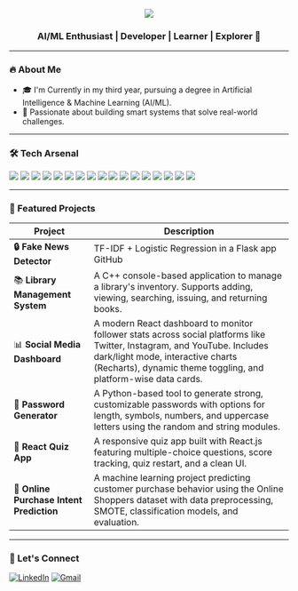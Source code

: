 <p align="center">
  <img src="https://readme-typing-svg.demolab.com/?lines=Welcome+to+my+GitHub+Profile!;I+am+Hetvi+Rabari;AI%2FML+Student+%26+Tech+Explorer&center=true&width=480&height=45&font=Fira+Code&pause=1000&color=F70081&vCenter=true&size=22" />
</p>


<h3 align="center">AI/ML Enthusiast | Developer | Learner | Explorer 🚀</h3>

---

### 🔥 About Me
- 🎓 I'm Currently in my third year, pursuing a degree in Artificial Intelligence & Machine Learning (AI/ML).
- 🤖 Passionate about building smart systems that solve real-world challenges.

---

### 🛠️ Tech Arsenal
<p>
 <p align="left"> 
   <img src="https://img.shields.io/badge/Java-ED8B00?style=for-the-badge&logo=openjdk&logoColor=white"/>
   <img src="https://img.shields.io/badge/Python-3776AB?style=for-the-badge&logo=python&logoColor=white"/> 
   <img src="https://img.shields.io/badge/C-555555?style=for-the-badge&logo=c&logoColor=white"/> 
   <img src="https://img.shields.io/badge/C++-00599C?style=for-the-badge&logo=c%2B%2B&logoColor=white"/> 
   <img src="https://img.shields.io/badge/SQL-4479A1?style=for-the-badge&logo=mysql&logoColor=white"/>
   <img src="https://img.shields.io/badge/R-276DC3?style=for-the-badge&logo=r&logoColor=white"/>   
   <img src="https://img.shields.io/badge/AI-F06C00?style=for-the-badge&logo=openai&logoColor=white"/> 
   <img src="https://img.shields.io/badge/ML-00BFFF?style=for-the-badge&logo=scikit-learn&logoColor=white"/>
   <img src="https://img.shields.io/badge/Numpy-013243?style=for-the-badge&logo=numpy&logoColor=white"/> 
   <img src="https://img.shields.io/badge/Pandas-150458?style=for-the-badge&logo=pandas&logoColor=white"/> 
   <img src="https://img.shields.io/badge/Matplotlib-11557C?style=for-the-badge&logo=plotly&logoColor=white"/> 
   <img src="https://img.shields.io/badge/Seaborn-0F4C81?style=for-the-badge&logo=python&logoColor=white"/> 
   <img src="https://img.shields.io/badge/Jupyter-F37626?style=for-the-badge&logo=jupyter&logoColor=white"/>
   <img src="https://img.shields.io/badge/DBMS-003545?style=for-the-badge&logo=postgresql&logoColor=white"/> 
   <img src="https://img.shields.io/badge/VS%20Code-007ACC?style=for-the-badge&logo=visual-studio-code&logoColor=white"/> 
   <img src="https://img.shields.io/badge/Google%20Colab-F9AB00?style=for-the-badge&logo=googlecolab&logoColor=white"/>
   <img src="https://img.shields.io/badge/Git-F05032?style=for-the-badge&logo=git&logoColor=white"/>  </p>
</p>

---


### 🚀 Featured Projects

| Project | Description |
|--------|-------------|
| **🔒 Fake News Detector** | TF-IDF + Logistic Regression in a Flask app GitHub |
| 📚 **Library Management System** | A C++ console-based application to manage a library's inventory. Supports adding, viewing, searching, issuing, and returning books. |
| 📊 **Social Media Dashboard** | A modern React dashboard to monitor follower stats across social platforms like Twitter, Instagram, and YouTube. Includes dark/light mode, interactive charts (Recharts), dynamic theme toggling, and platform-wise data cards. |
| **🔐 Password Generator** | A Python-based tool to generate strong, customizable passwords with options for length, symbols, numbers, and uppercase letters using the random and string modules. |
| **🧠 React Quiz App** | A responsive quiz app built with React.js featuring multiple-choice questions, score tracking, quiz restart, and a clean UI. |
| **🛒 Online Purchase Intent Prediction** | A machine learning project predicting customer purchase behavior using the Online Shoppers dataset with data preprocessing, SMOTE, classification models, and evaluation. |

---

### 🤝 Let's Connect

[![LinkedIn](https://img.shields.io/badge/LinkedIn-Connect-blue?logo=linkedin)](https://www.linkedin.com/in/hetvi-rabari-764a4b2ab/)
[![Gmail](https://img.shields.io/badge/Gmail-Mail-red?logo=gmail)](mailto:hetvirabari9[at]gmail[dot]com)




